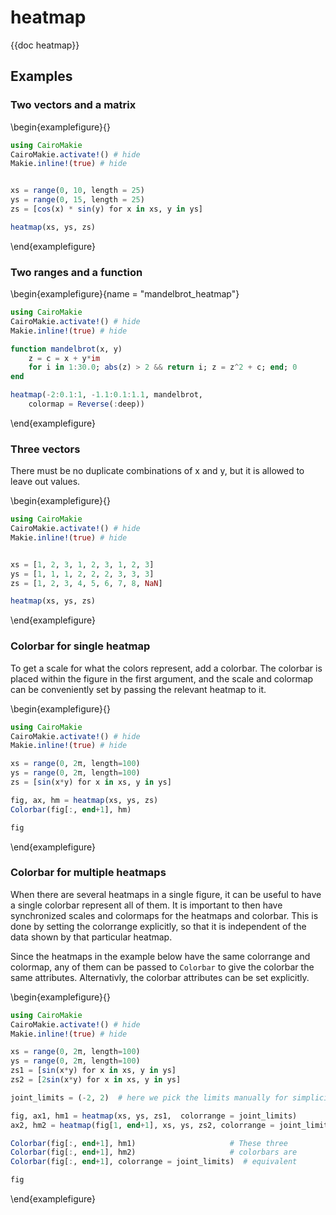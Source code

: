 # heatmap

{{doc heatmap}}

## Examples

### Two vectors and a matrix

\begin{examplefigure}{}
```julia
using CairoMakie
CairoMakie.activate!() # hide
Makie.inline!(true) # hide


xs = range(0, 10, length = 25)
ys = range(0, 15, length = 25)
zs = [cos(x) * sin(y) for x in xs, y in ys]

heatmap(xs, ys, zs)
```
\end{examplefigure}

### Two ranges and a function

\begin{examplefigure}{name = "mandelbrot_heatmap"}
```julia
using CairoMakie
CairoMakie.activate!() # hide
Makie.inline!(true) # hide

function mandelbrot(x, y)
    z = c = x + y*im
    for i in 1:30.0; abs(z) > 2 && return i; z = z^2 + c; end; 0
end

heatmap(-2:0.1:1, -1.1:0.1:1.1, mandelbrot,
    colormap = Reverse(:deep))
```
\end{examplefigure}

### Three vectors

There must be no duplicate combinations of x and y, but it is allowed to leave out values.

\begin{examplefigure}{}
```julia
using CairoMakie
CairoMakie.activate!() # hide
Makie.inline!(true) # hide


xs = [1, 2, 3, 1, 2, 3, 1, 2, 3]
ys = [1, 1, 1, 2, 2, 2, 3, 3, 3]
zs = [1, 2, 3, 4, 5, 6, 7, 8, NaN]

heatmap(xs, ys, zs)
```
\end{examplefigure}

### Colorbar for single heatmap

To get a scale for what the colors represent, add a colorbar. The colorbar is 
placed within the figure in the first argument, and the scale and colormap can be 
conveniently set by passing the relevant heatmap to it.

\begin{examplefigure}{}
```julia
using CairoMakie
CairoMakie.activate!() # hide
Makie.inline!(true) # hide

xs = range(0, 2π, length=100)
ys = range(0, 2π, length=100)
zs = [sin(x*y) for x in xs, y in ys]

fig, ax, hm = heatmap(xs, ys, zs)
Colorbar(fig[:, end+1], hm)

fig
```
\end{examplefigure}

### Colorbar for multiple heatmaps

When there are several heatmaps in a single figure, it can be useful
to have a single colorbar represent all of them. It is important to then 
have synchronized scales and colormaps for the heatmaps and colorbar. This is done by
setting the colorrange explicitly, so that it is independent of the data shown by 
that particular heatmap.

Since the heatmaps in the example below have the same colorrange and colormap, any of them 
can be passed to `Colorbar` to give the colorbar the same attributes. Alternativly, 
the colorbar attributes can be set explicitly.

\begin{examplefigure}{}
```julia
using CairoMakie
CairoMakie.activate!() # hide
Makie.inline!(true) # hide

xs = range(0, 2π, length=100)
ys = range(0, 2π, length=100)
zs1 = [sin(x*y) for x in xs, y in ys]
zs2 = [2sin(x*y) for x in xs, y in ys]

joint_limits = (-2, 2)  # here we pick the limits manually for simplicity instead of computing them

fig, ax1, hm1 = heatmap(xs, ys, zs1,  colorrange = joint_limits)
ax2, hm2 = heatmap(fig[1, end+1], xs, ys, zs2, colorrange = joint_limits)

Colorbar(fig[:, end+1], hm1)                     # These three
Colorbar(fig[:, end+1], hm2)                     # colorbars are
Colorbar(fig[:, end+1], colorrange = joint_limits)  # equivalent

fig
```
\end{examplefigure}
